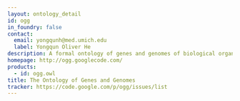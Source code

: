 ```yaml
---
layout: ontology_detail
id: ogg
in_foundry: false
contact:
  email: yongqunh@med.umich.edu
  label: Yongqun Oliver He
description: A formal ontology of genes and genomes of biological organisms.
homepage: http://ogg.googlecode.com/
products:
  - id: ogg.owl
title: The Ontology of Genes and Genomes
tracker: https://code.google.com/p/ogg/issues/list
---
```

